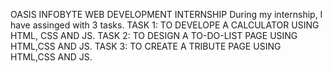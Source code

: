 OASIS INFOBYTE WEB DEVELOPMENT INTERNSHIP
  During my internship, I have assinged with 3 tasks. 
  TASK 1: TO DEVELOPE A CALCULATOR USING HTML, CSS AND JS. 
  TASK 2: TO DESIGN A TO-DO-LIST PAGE USING HTML,CSS AND JS. 
  TASK 3: TO CREATE A TRIBUTE PAGE USING HTML,CSS AND JS.
